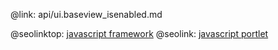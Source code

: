 @link: api/ui.baseview_isenabled.md

@seolinktop: [javascript framework](https://webix.com)
@seolink: [javascript portlet](https://webix.com/widget/portlet/)
